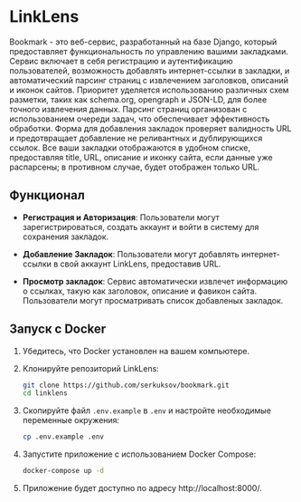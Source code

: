 # LinkLens

Bookmark - это веб-сервис, разработанный на базе Django, который предоставляет функциональность по управлению вашими закладками.
Сервис включает в себя регистрацию и аутентификацию пользователей, возможность добавлять
интернет-ссылки в закладки, и автоматический парсинг страниц с извлечением заголовков,
описаний и иконок сайтов. Приоритет уделяется использованию различных схем разметки,
таких как schema.org, opengraph и JSON-LD, для более точного извлечения данных.
Парсинг страниц организован с использованием очереди задач, что обеспечивает
эффективность обработки. Форма для добавления закладок проверяет валидность URL
и предотвращает добавление не реливантных и дублирующихся ссылок. Все ваши закладки отображаются в
удобном списке, предоставляя title, URL, описание и иконку сайта, если данные уже
распарсены; в противном случае, будет отображен только URL.

## Функционал

- **Регистрация и Авторизация**: Пользователи могут зарегистрироваться, создать аккаунт и войти в систему для сохранения закладок.

- **Добавление Закладок**: Пользователи могут добавлять интернет-ссылки в свой аккаунт LinkLens, предоставив URL.

- **Просмотр закладок**: Сервис автоматически извлечет информацию о ссылках, такую как заголовок, описание и фавикон сайта. Пользователи могут просматривать список добавленых закладок.

## Запуск с Docker

1. Убедитесь, что Docker установлен на вашем компьютере.

2. Клонируйте репозиторий LinkLens:

   ```bash
   git clone https://github.com/serkuksov/bookmark.git
   cd linklens

3. Скопируйте файл `.env.example` в `.env` и настройте необходимые переменные окружения:
   ```bash
   cp .env.example .env

4. Запустите приложение с использованием Docker Compose:
   ```bash
   docker-compose up -d

5. Приложение будет доступно по адресу http://localhost:8000/.
